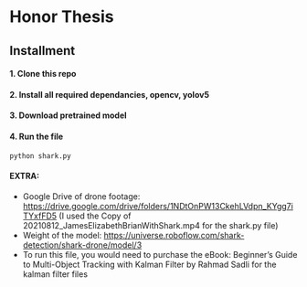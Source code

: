 # Honor Thesis

## Installment

#### 1. Clone this repo

#### 2. Install all required dependancies, opencv, yolov5

#### 3. Download pretrained model

#### 4. Run the file
```python shark.py```

#### EXTRA:
- Google Drive of drone footage: https://drive.google.com/drive/folders/1NDtOnPW13CkehLVdpn_KYgg7iTYxfFD5
(I used the Copy of 20210812_JamesElizabethBrianWithShark.mp4 for the shark.py file)
- Weight of the model: https://universe.roboflow.com/shark-detection/shark-drone/model/3
- To run this file, you would need to purchase the eBook: Beginner’s Guide to Multi-Object Tracking with Kalman Filter by Rahmad Sadli for the kalman filter files


